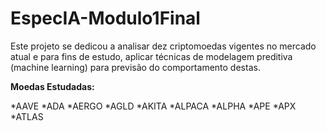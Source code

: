 # EspecIA-Modulo1Final

Este projeto se dedicou a analisar dez criptomoedas vigentes no mercado atual e para fins de estudo, aplicar técnicas de modelagem preditiva (machine learning) para previsão do comportamento destas. 

**Moedas Estudadas:**

*AAVE
*ADA
*AERGO
*AGLD
*AKITA
*ALPACA 
*ALPHA
*APE
*APX
*ATLAS

